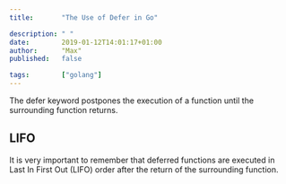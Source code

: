 ```yaml
---
title:       "The Use of Defer in Go"

description: " "
date:        2019-01-12T14:01:17+01:00
author:      "Max"
published:   false

tags:        ["golang"]
---
```


The defer keyword postpones the execution of a function until the surrounding function returns.

## LIFO

It is very important to remember that deferred functions are executed in Last In First Out (LIFO) order after the return of the surrounding function.
